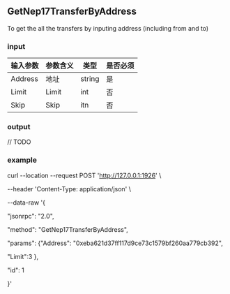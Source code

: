 ## GetNep17TransferByAddress

To get the all the transfers by inputing address (including from and to)

### input

| 输入参数 | 参数含义 | 类型   | 是否必须 |
| -------- | -------- | ------ | -------- |
| Address  | 地址     | string | 是       |
| Limit    | Limit    | int    | 否       |
| Skip     | Skip     | itn    | 否       |

### output

// TODO

### example

curl --location --request POST 'http://127.0.0.1:1926' \

--header 'Content-Type: application/json' \

--data-raw '{

  "jsonrpc": "2.0",

  "method": "GetNep17TransferByAddress",

  "params": {"Address": "0xeba621d37ff117d9ce73c1579bf260aa779cb392",

  "Limit":3 },

  "id": 1

}'

